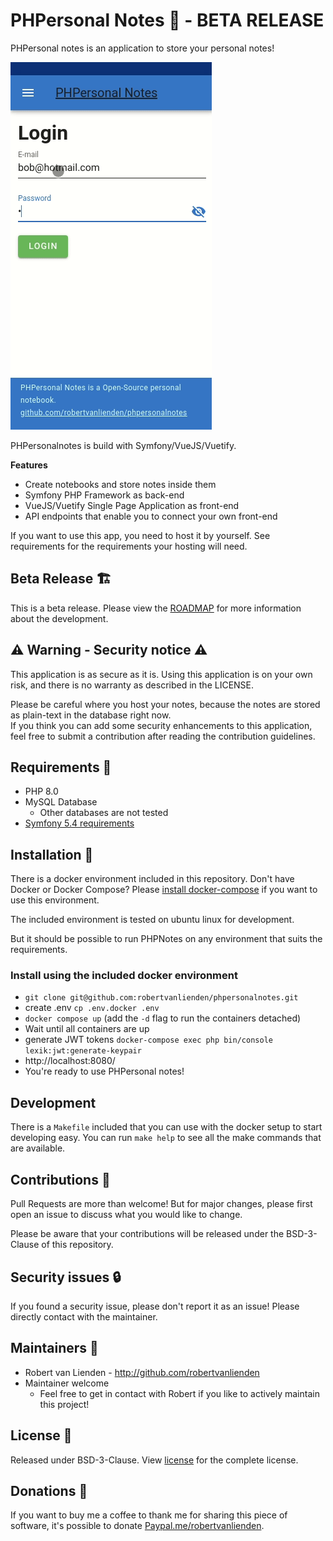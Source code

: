 # PHPersonal Notes 📓 - BETA RELEASE
PHPersonal notes is an application to store your personal notes!

![screenshot](screenshots/001.gif)

PHPersonalnotes is build with Symfony/VueJS/Vuetify.

**Features**
* Create notebooks and store notes inside them
* Symfony PHP Framework as back-end
* VueJS/Vuetify Single Page Application as front-end
* API endpoints that enable you to connect your own front-end

If you want to use this app, you need to host it by yourself.
See requirements for the requirements your hosting will need.

## Beta Release 🏗
This is a beta release. Please view the [ROADMAP](ROADMAP.md) for more information about the development.

## ⚠ Warning - Security notice ⚠
This application is as secure as it is. Using this application is on your own risk, and there is no warranty as described 
in the LICENSE.

Please be careful where you host your notes, because the notes are stored as plain-text in the database right now.\
If you think you can add some security enhancements to this application, feel free to submit a contribution after reading the contribution guidelines.

## Requirements 🧰
* PHP 8.0
* MySQL Database
  * Other databases are not tested
* [Symfony 5.4 requirements](https://symfony.com/doc/current/setup.html#technical-requirements)

## Installation 💽
There is a docker environment included in this repository.
Don't have Docker or Docker Compose? Please [install docker-compose](https://docs.docker.com/compose/install/) if you want to use this environment.

The included environment is tested on ubuntu linux for development.

But it should be possible to run PHPNotes on any environment that suits the requirements.

### Install using the included docker environment
* `git clone git@github.com:robertvanlienden/phpersonalnotes.git`
* create .env `cp .env.docker .env`
* `docker compose up` (add the `-d` flag to run the containers detached)
* Wait until all containers are up
* generate JWT tokens `docker-compose exec php bin/console lexik:jwt:generate-keypair`
* http://localhost:8080/
* You're ready to use PHPersonal notes!

## Development
There is a `Makefile` included that you can use with the docker setup to start developing easy.
You can run `make help` to see all the make commands that are available.

## Contributions 👯
Pull Requests are more than welcome!
But for major changes, please first open an issue to discuss what you would like to change.

Please be aware that your contributions will be released under the BSD-3-Clause of this repository.

## Security issues 🔒
If you found a security issue, please don't report it as an issue!
Please directly contact with the maintainer.

## Maintainers 👷
* Robert van Lienden -  http://github.com/robertvanlienden
* Maintainer welcome
  * Feel free to get in contact with Robert if you like to actively maintain this project!

## License 📰
Released under BSD-3-Clause.
View [license](LICENSE) for the complete license.

## Donations 💸
If you want to buy me a coffee to thank me for sharing this piece of software,
it's possible to donate [Paypal.me/robertvanlienden](https://paypal.me/robertvanlienden).
